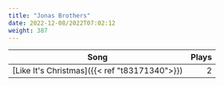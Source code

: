 ```yaml
---
title: "Jonas Brothers"
date: 2022-12-08/2022T07:02:12
weight: 387
---
```




 Song | Plays 
----- | -----:
[Like It's Christmas]({{< ref "t83171340">}}) | 2
